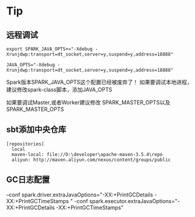 # Tip 
## 远程调试
```
export SPARK_JAVA_OPTS+="-Xdebug -Xrunjdwp:transport=dt_socket,server=y,suspend=y,address=18888"

JAVA_OPTS="-Xdebug -Xrunjdwp:transport=dt_socket,server=y,suspend=y,address=18888"
```

Spark版本SPARK_JAVA_OPTS这个配置已经被废弃了！
如果要调试本地进程，建议修改spark-class脚本，添加JAVA_OPTS

如果要调试Master,或者Worker建议修改
SPARK_MASTER_OPTS以及SPARK_MASTER_OPTS
## sbt添加中央仓库
```
[repositories]
  local
  maven-local: file://D:\developer\apache-maven-3.5.4\repo
  aliyun: http://maven.aliyun.com/nexus/content/groups/public
```
## GC日志配置

–conf spark.driver.extraJavaOptions="-XX:+PrintGCDetails -XX:+PrintGCTimeStamps "
-conf spark.executor.extraJavaOptions="-XX:+PrintGCDetails -XX:+PrintGCTimeStamps"
